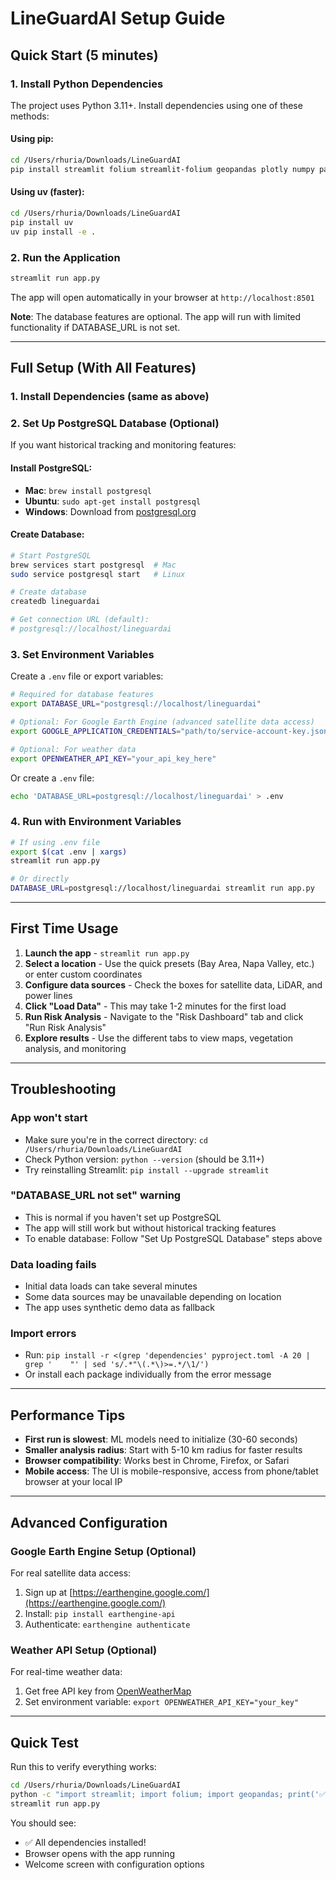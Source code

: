 # LineGuardAI Setup Guide

## Quick Start (5 minutes)

### 1. Install Python Dependencies

The project uses Python 3.11+. Install dependencies using one of these methods:

#### Using pip:
```bash
cd /Users/rhuria/Downloads/LineGuardAI
pip install streamlit folium streamlit-folium geopandas plotly numpy pandas scikit-learn scipy shapely pyproj requests earthengine-api geemap rasterio fiona psycopg2-binary
```

#### Using uv (faster):
```bash
cd /Users/rhuria/Downloads/LineGuardAI
pip install uv
uv pip install -e .
```

### 2. Run the Application

```bash
streamlit run app.py
```

The app will open automatically in your browser at `http://localhost:8501`

**Note**: The database features are optional. The app will run with limited functionality if DATABASE_URL is not set.

---

## Full Setup (With All Features)

### 1. Install Dependencies (same as above)

### 2. Set Up PostgreSQL Database (Optional)

If you want historical tracking and monitoring features:

#### Install PostgreSQL:
- **Mac**: `brew install postgresql`
- **Ubuntu**: `sudo apt-get install postgresql`
- **Windows**: Download from [postgresql.org](https://www.postgresql.org/download/)

#### Create Database:
```bash
# Start PostgreSQL
brew services start postgresql  # Mac
sudo service postgresql start   # Linux

# Create database
createdb lineguardai

# Get connection URL (default):
# postgresql://localhost/lineguardai
```

### 3. Set Environment Variables

Create a `.env` file or export variables:

```bash
# Required for database features
export DATABASE_URL="postgresql://localhost/lineguardai"

# Optional: For Google Earth Engine (advanced satellite data access)
export GOOGLE_APPLICATION_CREDENTIALS="path/to/service-account-key.json"

# Optional: For weather data
export OPENWEATHER_API_KEY="your_api_key_here"
```

Or create a `.env` file:
```bash
echo 'DATABASE_URL=postgresql://localhost/lineguardai' > .env
```

### 4. Run with Environment Variables

```bash
# If using .env file
export $(cat .env | xargs)
streamlit run app.py

# Or directly
DATABASE_URL=postgresql://localhost/lineguardai streamlit run app.py
```

---

## First Time Usage

1. **Launch the app** - `streamlit run app.py`
2. **Select a location** - Use the quick presets (Bay Area, Napa Valley, etc.) or enter custom coordinates
3. **Configure data sources** - Check the boxes for satellite data, LiDAR, and power lines
4. **Click "Load Data"** - This may take 1-2 minutes for the first load
5. **Run Risk Analysis** - Navigate to the "Risk Dashboard" tab and click "Run Risk Analysis"
6. **Explore results** - Use the different tabs to view maps, vegetation analysis, and monitoring

---

## Troubleshooting

### App won't start
- Make sure you're in the correct directory: `cd /Users/rhuria/Downloads/LineGuardAI`
- Check Python version: `python --version` (should be 3.11+)
- Try reinstalling Streamlit: `pip install --upgrade streamlit`

### "DATABASE_URL not set" warning
- This is normal if you haven't set up PostgreSQL
- The app will still work but without historical tracking features
- To enable database: Follow "Set Up PostgreSQL Database" steps above

### Data loading fails
- Initial data loads can take several minutes
- Some data sources may be unavailable depending on location
- The app uses synthetic demo data as fallback

### Import errors
- Run: `pip install -r <(grep 'dependencies' pyproject.toml -A 20 | grep '    "' | sed 's/.*"\(.*\)>=.*/\1/')`
- Or install each package individually from the error message

---

## Performance Tips

- **First run is slowest**: ML models need to initialize (30-60 seconds)
- **Smaller analysis radius**: Start with 5-10 km radius for faster results
- **Browser compatibility**: Works best in Chrome, Firefox, or Safari
- **Mobile access**: The UI is mobile-responsive, access from phone/tablet browser at your local IP

---

## Advanced Configuration

### Google Earth Engine Setup (Optional)
For real satellite data access:
1. Sign up at [https://earthengine.google.com/](https://earthengine.google.com/)
2. Install: `pip install earthengine-api`
3. Authenticate: `earthengine authenticate`

### Weather API Setup (Optional)
For real-time weather data:
1. Get free API key from [OpenWeatherMap](https://openweathermap.org/api)
2. Set environment variable: `export OPENWEATHER_API_KEY="your_key"`

---

## Quick Test

Run this to verify everything works:

```bash
cd /Users/rhuria/Downloads/LineGuardAI
python -c "import streamlit; import folium; import geopandas; print('✅ All dependencies installed!')"
streamlit run app.py
```

You should see:
- ✅ All dependencies installed!
- Browser opens with the app running
- Welcome screen with configuration options

